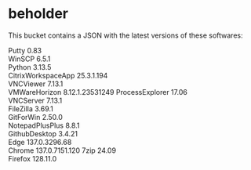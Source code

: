 # beholder
This bucket contains a JSON with the latest versions of these softwares:

Putty              0.83           
WinSCP             6.5.1          
Python             3.13.5         
CitrixWorkspaceApp 25.3.1.194     
VNCViewer          7.13.1         
VMWareHorizon      8.12.1.23531249
ProcessExplorer    17.06          
VNCServer          7.13.1         
FileZilla          3.69.1         
GitForWin          2.50.0         
NotepadPlusPlus    8.8.1          
GithubDesktop      3.4.21         
Edge               137.0.3296.68  
Chrome             137.0.7151.120 
7zip               24.09          
Firefox            128.11.0         



